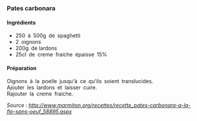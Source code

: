 ### Pates carbonara

#### Ingrédients
- 250 à 500g de spaghetti  
- 2 oignons  
- 200g de lardons  
- 25cl de creme fraiche épaisse 15%  

#### Préparation
Oignons à la poelle jusqu'à ce qu'ils soient translucides.  
Ajouter les lardons et laisser cuire.  
Rajouter la creme fraiche.  


*Source : http://www.marmiton.org/recettes/recette_pates-carbonara-a-la-flo-sans-oeuf_58895.aspx*

